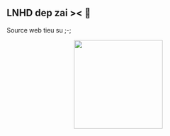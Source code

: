 ## LNHD dep zai >< :wave: 
Source web tieu su ;-;
<p align="center">
  <img src="https://mrwgifs.com/wp-content/uploads/2014/12/Izumi-Konata-Waits-For-Her-Ramen-To-Cool-Down-In-The-Funny-Anime-Lucky-Star.gif" width=200>
  <br><br>
